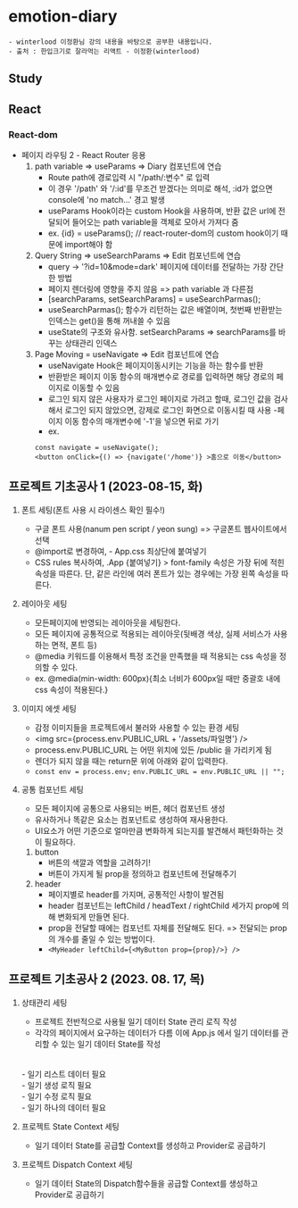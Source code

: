 # emotion-diary
    - winterlood 이정환님 강의 내용을 바탕으로 공부한 내용입니다.
    - 출처 : 한입크기로 잘라먹는 리액트 - 이정환(winterlood)
## Study

## React

### React-dom
- 페이지 라우팅 2 - React Router 응용
    1. path variable => useParams => Diary 컴포넌트에 연습
        - Route path에 경로입력 시 "/path/:변수" 로 입력 
        - 이 경우 '/path' 와 '/:id'를 무조건 받겠다는 의미로 해석, :id가 없으면 console에 'no match...' 경고 발생
        - useParams Hook이라는 custom Hook을 사용하며, 반환 값은 url에 전달되어 들어오는 path variable을 객체로 모아서 가져다 줌
        - ex. {id} = useParams(); // react-router-dom의 custom hook이기 때문에 import해야 함
    2. Query String => useSearchParams => Edit 컴포넌트에 연습
        - query -> '?id=10&mode=dark' 페이지에 데이터를 전달하는 가장 간단한 방법
        - 페이지 렌더링에 영향을 주지 않음 => path variable 과 다른점
        - [searchParams, setSearchParams] = useSearchParmas();
        - useSearchParmas(); 함수가 리턴하는 값은 배열이며, 첫번째 반환받는 인덱스는 get()을 통해 꺼내쓸 수 있음
        - useState의 구조와 유사함. setSearchParams => searchParams를 바꾸는 상태관리 인덱스
    3. Page Moving = useNavigate => Edit 컴포넌트에 연습
        - useNavigate Hook은 페이지이동시키는 기능을 하는 함수를 반환
        - 반환받은 페이지 이동 함수의 매개변수로 경로를 입력하면 해당 경로의 페이지로 이동할 수 있음
        - 로그인 되지 않은 사용자가 로그인 페이지로 가려고 할때, 로그인 값을 검사해서 로그인 되지 않았으면, 강제로 로그인 화면으로 이동시킬 때 사용
        -페이지 이동 함수의 매개변수에 '-1'을 넣으면 뒤로 가기
        - ex.
        ```
        const navigate = useNavigate();
        <button onClick={() => {navigate('/home')} >홈으로 이동</button>
        ```
        
## 프로젝트 기초공사 1 (2023-08-15, 화)
1. 폰트 세팅(폰트 사용 시 라이센스 확인 필수!)
    - 구글 폰트 사용(nanum pen script / yeon sung) => 구글폰트 웹사이트에서 선택
    - @import로 변경하여, <style>내용만 복사</style> - App.css 최상단에 붙여넣기
    - CSS rules 복사하여, .App {붙여넣기} > font-family 속성은 가장 뒤에 적힌 속성을 따른다. 단, 같은 라인에 여러 폰트가 있는 경우에는 가장 왼쪽 속성을 따른다.

2. 레이아웃 세팅
    - 모든페이지에 반영되는 레이아웃을 세팅한다.
    - 모든 페이지에 공통적으로 적용되는 레이아웃(뒷배경 색상, 실제 서비스가 사용하는 면적, 폰트 등)
    - @media 키워드를 이용해서 특정 조건을 만족했을 때 적용되는 css 속성을 정의할 수 있다.
    - ex. @media(min-width: 600px){최소 너비가 600px일 때만 중괄호 내에 css 속성이 적용된다.}

3. 이미지 에셋 세팅
    - 감정 이미지들을 프로젝트에서 불러와 사용할 수 있는 환경 세팅
    - <img src={process.env.PUBLIC_URL + '/assets/파일명'} />
    - process.env.PUBLIC_URL 는 어떤 위치에 있든 /public 을 가리키게 됨
    - 렌더가 되지 않을 때는 return문 위에 아래와 같이 입력한다.
    - ```const env = process.env;``` ```env.PUBLIC_URL = env.PUBLIC_URL || "";```
    
4. 공통 컴포넌트 세팅
    - 모든 페이지에 공통으로 사용되는 버튼, 헤더 컴포넌트 생성
    - 유사하거나 똑같은 요소는 컴포넌트로 생성하여 재사용한다.
    - UI요소가 어떤 기준으로 얼마만큼 변화하게 되는지를 발견해서 패턴화하는 것이 필요하다.
    1. button
        - 버튼의 색깔과 역할을 고려하기!
        - 버튼이 가지게 될 prop을 정의하고 컴포넌트에 전달해주기
    2. header
        - 페이지별로 header를 가지며, 공통적인 사항이 발견됨
        - header 컴포넌트는 leftChild / headText / rightChild 세가지 prop에 의해 변화되게 만들면 된다.
        - prop을 전달할 때에는 컴포넌트 자체를 전달해도 된다. => 전달되는 prop의 개수를 줄일 수 있는 방법이다.
        - ```<MyHeader leftChild={<MyButton prop={prop}/>} />```

## 프로젝트 기초공사 2 (2023. 08. 17, 목)
1. 상태관리 세팅
    - 프로젝트 전반적으로 사용될 일기 데이터 State 관리 로직 작성
    - 각각의 페이지에서 요구하는 데이터가 다름 이에 App.js 에서 일기 데이터를 관리할 수 있는 일기 데이터 State를 작성
    <App/>
    <br/>
        <ReactRouter/>
        <br/>
            <Home/> - 일기 리스트 데이터 필요<br/>
            <New/> - 일기 생성 로직 필요<br/>
            <Edit/> - 일기 수정 로직 필요<br/>
            <Dairy/> - 일기 하나의 데이터 필요<br/>

2. 프로젝트 State Context 세팅
    - 일기 데이터 State를 공급할 Context를 생성하고 Provider로 공급하기

3. 프로젝트 Dispatch Context 세팅
    - 일기 데이터 State의 Dispatch함수들을 공급할 Context를 생성하고 Provider로 공급하기
